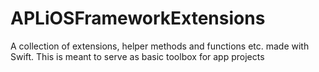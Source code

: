 # APLiOSFrameworkExtensions
A collection of extensions, helper methods and functions etc. made with Swift. This is meant to serve as basic toolbox for app projects
